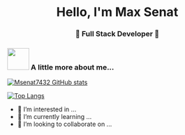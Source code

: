 <h1 align="center"> Hello, I'm Max Senat</h1>
<h3 align="center">🚀 Full Stack Developer 🚀</h3>


### <img src="https://media4.giphy.com/media/3rgXBxficY9EFdNb0I/giphy.gif?cid=ecf05e47r63mpsivnqnrj4bhho21185q8spm9gihxmopdbpe&rid=giphy.gif&ct=g" width="50"> A little more about me...  







[![ Msenat7432 GitHub stats](https://github-readme-stats.vercel.app/api?username=Msenat7432 )](https://github.com/Msenat7432/github-readme-stats)

[![Top Langs](https://github-readme-stats.vercel.app/api/top-langs/?username=Msenat7432&layout=compact)](https://github.com/Msenat7432/github-readme-stats)



- 👀 I’m interested in ...
- 🌱 I’m currently learning ...
- 💞️ I’m looking to collaborate on ...







<!---
Msenat7432/Msenat7432 is a ✨ special ✨ repository because its `README.md` (this file) appears on your GitHub profile.
You can click the Preview link to take a look at your changes.
--->
